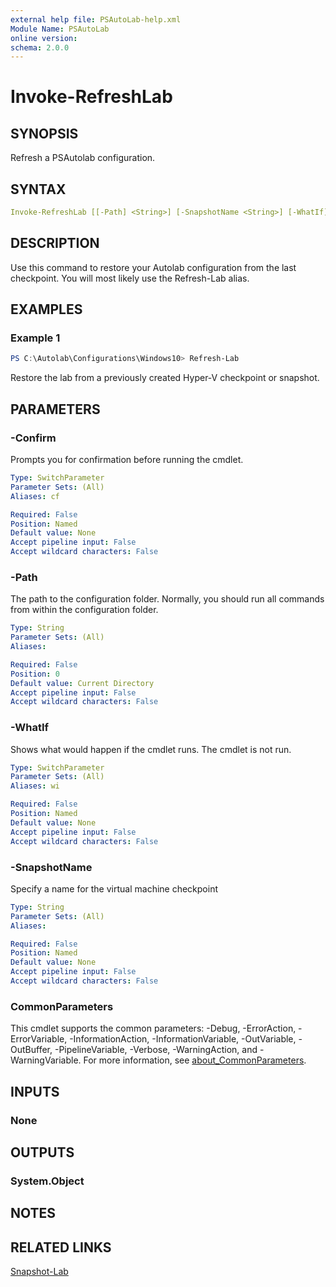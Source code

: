 ```yaml
---
external help file: PSAutoLab-help.xml
Module Name: PSAutoLab
online version:
schema: 2.0.0
---
```


# Invoke-RefreshLab

## SYNOPSIS

Refresh a PSAutolab configuration.

## SYNTAX

```yaml
Invoke-RefreshLab [[-Path] <String>] [-SnapshotName <String>] [-WhatIf] [-Confirm] [<CommonParameters>]
```

## DESCRIPTION

Use this command to restore your Autolab configuration from the last checkpoint.
You will most likely use the Refresh-Lab alias.

## EXAMPLES

### Example 1

```powershell
PS C:\Autolab\Configurations\Windows10> Refresh-Lab
```

Restore the lab from a previously created Hyper-V checkpoint or snapshot.

## PARAMETERS

### -Confirm

Prompts you for confirmation before running the cmdlet.

```yaml
Type: SwitchParameter
Parameter Sets: (All)
Aliases: cf

Required: False
Position: Named
Default value: None
Accept pipeline input: False
Accept wildcard characters: False
```

### -Path

The path to the configuration folder. Normally, you should run all commands from within the configuration folder.

```yaml
Type: String
Parameter Sets: (All)
Aliases:

Required: False
Position: 0
Default value: Current Directory
Accept pipeline input: False
Accept wildcard characters: False
```

### -WhatIf

Shows what would happen if the cmdlet runs.
The cmdlet is not run.

```yaml
Type: SwitchParameter
Parameter Sets: (All)
Aliases: wi

Required: False
Position: Named
Default value: None
Accept pipeline input: False
Accept wildcard characters: False
```

### -SnapshotName

Specify a name for the virtual machine checkpoint

```yaml
Type: String
Parameter Sets: (All)
Aliases:

Required: False
Position: Named
Default value: None
Accept pipeline input: False
Accept wildcard characters: False
```

### CommonParameters

This cmdlet supports the common parameters: -Debug, -ErrorAction, -ErrorVariable, -InformationAction, -InformationVariable, -OutVariable, -OutBuffer, -PipelineVariable, -Verbose, -WarningAction, and -WarningVariable. For more information, see [about_CommonParameters](http://go.microsoft.com/fwlink/?LinkID=113216).

## INPUTS

### None

## OUTPUTS

### System.Object

## NOTES

## RELATED LINKS

[Snapshot-Lab]()
